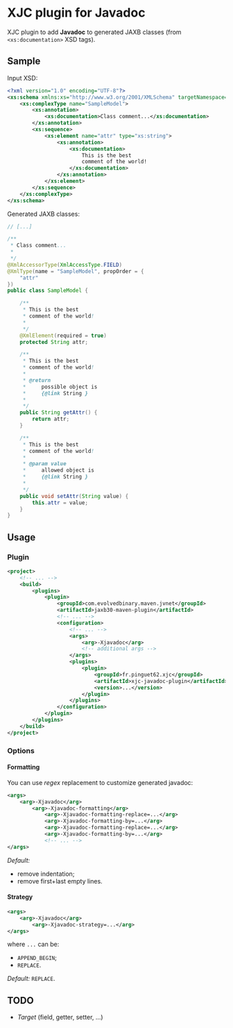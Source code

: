 # XJC plugin for Javadoc

XJC plugin to add **Javadoc** to generated JAXB classes (from `<xs:documentation>` XSD tags).

## Sample

Input XSD:
```xml
<?xml version="1.0" encoding="UTF-8"?>
<xs:schema xmlns:xs="http://www.w3.org/2001/XMLSchema" targetNamespace="http://fr/pinguet62">
	<xs:complexType name="SampleModel">
		<xs:annotation>
			<xs:documentation>Class comment...</xs:documentation>
		</xs:annotation>
		<xs:sequence>
			<xs:element name="attr" type="xs:string">
				<xs:annotation>
					<xs:documentation>
						This is the best
						comment of the world!
					</xs:documentation>
				</xs:annotation>
			</xs:element>
		</xs:sequence>
	</xs:complexType>
</xs:schema>
```

Generated JAXB classes:
```java
// [...]

/**
 * Class comment...
 * 
 */
@XmlAccessorType(XmlAccessType.FIELD)
@XmlType(name = "SampleModel", propOrder = {
    "attr"
})
public class SampleModel {

    /**
     * This is the best
     * comment of the world!
     * 
     */
    @XmlElement(required = true)
    protected String attr;

    /**
     * This is the best
     * comment of the world!
     * 
     * @return
     *     possible object is
     *     {@link String }
     *     
     */
    public String getAttr() {
        return attr;
    }

    /**
     * This is the best
     * comment of the world!
     * 
     * @param value
     *     allowed object is
     *     {@link String }
     *     
     */
    public void setAttr(String value) {
        this.attr = value;
    }
}
```

## Usage

### Plugin

```xml
<project>
    <!-- ... -->
    <build>
        <plugins>
            <plugin>
                <groupId>com.evolvedbinary.maven.jvnet</groupId>
                <artifactId>jaxb30-maven-plugin</artifactId>
                <!-- ... -->
                <configuration>
                    <!-- ... -->
                    <args>
                        <arg>-Xjavadoc</arg>
						<!-- additional args -->
                    </args>
                    <plugins>
                        <plugin>
                            <groupId>fr.pinguet62.xjc</groupId>
                            <artifactId>xjc-javadoc-plugin</artifactId>
                            <version>...</version>
                        </plugin>
                    </plugins>
                </configuration>
            </plugin>
        </plugins>
    </build>
</project>
```

### Options

#### Formatting

You can use *regex* replacement to customize generated javadoc:
```xml
<args>
	<arg>-Xjavadoc</arg>
		<arg>-Xjavadoc-formatting</arg>
			<arg>-Xjavadoc-formatting-replace=...</arg>
			<arg>-Xjavadoc-formatting-by=...</arg>
			<arg>-Xjavadoc-formatting-replace=...</arg>
			<arg>-Xjavadoc-formatting-by=...</arg>
			<!-- ... -->
</args>
```

*Default:*
* remove indentation;
* remove first+last empty lines.

#### Strategy

```xml
<args>
	<arg>-Xjavadoc</arg>
		<arg>-Xjavadoc-strategy=...</arg>
</args>
```
where `...` can be:
* `APPEND_BEGIN`;
* `REPLACE`.

*Default:* `REPLACE`.

## TODO

* *Target* (field, getter, setter, ...)
